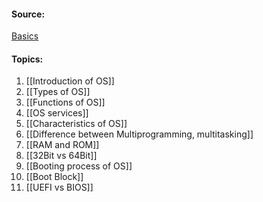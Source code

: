 #### Source:
[Basics](https://www.geeksforgeeks.org/operating-systems/#basics)


#### Topics:

1. [[Introduction of OS]]
2. [[Types of OS]]
3. [[Functions of OS]]
4. [[OS services]]
5. [[Characteristics of OS]]
6. [[Difference between Multiprogramming, multitasking]]
7. [[RAM and ROM]]
8. [[32Bit vs 64Bit]]
9. [[Booting process of OS]]
10. [[Boot Block]]
11. [[UEFI vs BIOS]]
